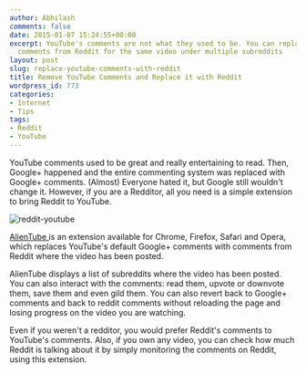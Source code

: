 ```yaml
---
author: Abhilash
comments: false
date: 2015-01-07 15:24:55+00:00
excerpt: YouTube's comments are not what they used to be. You can replace them with
  comments from Reddit for the same video under multiple subreddits
layout: post
slug: replace-youtube-comments-with-reddit
title: Remove YouTube Comments and Replace it with Reddit
wordpress_id: 773
categories:
- Internet
- Tips
tags:
- Reddit
- YouTube
---
```


YouTube comments used to be great and really entertaining to read. Then, Google+ happened and the entire commenting system was replaced with Google+ comments. (Almost) Everyone hated it, but Google still wouldn't change it. However, if you are a Redditor, all you need is a simple extension to bring Reddit to YouTube.

![reddit-youtube](http://img.techcovered.org/tc/reddit-youtube.png)



[AlienTube ](http://alientube.co/)is an extension available for Chrome, Firefox, Safari and Opera, which replaces YouTube's default Google+ comments with comments from Reddit where the video has been posted.

AlienTube displays a list of subreddits where the video has been posted. You can also interact with the comments: read them, upvote or downvote them, save them and even gild them. You can also revert back to Google+ comments and back to reddit comments without reloading the page and losing progress on the video you are watching.

Even if you weren't a redditor, you would prefer Reddit's comments to YouTube's comments. Also, if you own any video, you can check how much Reddit is talking about it by simply monitoring the comments on Reddit, using this extension.
